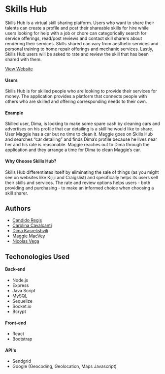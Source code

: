 # Skills Hub

Skills Hub is a virtual skill sharing platform. Users who want to share their talents can create a profile and post their shareable skills for hire while users looking for help with a job or chore can categorically search for service offerings, read/post reviews and contact skill sharers about rendering their services. Skills shared can vary from aesthetic services and personal training to home repair offerings and mechanic services. Lastly, Skills Hub users will be asked to rate and review the skill that has been shared with them. 

[View Website](https://skillshub.herokuapp.com/)

#### Users

Skills Hub is for skilled people who are looking to provide their services for money. The application provides a platform that connects people with others who are skilled and offering corresponding needs to their own. 

#### Example

Skilled user, Dima, is looking to make some spare cash by cleaning cars and advertises on his profile that car detailing is a skill he would like to share. User Maggie has a car but no time to clean it. Maggie goes on Skills Hub and searches “car detailing” and finds Dima’s profile because he lives near her and his rate is reasonable. Maggie reaches out to Dima through the application and they arrange a time for Dima to clean Maggie’s car. 

#### Why Choose Skills Hub?

Skills Hub differentiates itself by eliminating the sale of things (as you might see on websites like Kijiji and Craigslist) and specifically helps its users sell their skills and services. The rate and review options helps users - both providing and purchasing - to make an informed choice when choosing a skill sharer. 

## Authors

- [Candido Regis](https://github.com/candidoregis)
- [Carolina Cavalcanti](https://github.com/carolinapc)
- [Dima Kasrelishvili](https://github.com/Dimakasrelishvili)
- [Maggie MacVey](https://github.com/maggiemac7)
- [Nicolas Vega](https://github.com/nrv0926)

## Techonologies Used

#### Back-end

- Node.js
- Express
- Java Script
- MySQL
- Sequelize
- Socket.io
- Bcrypt

#### Front-end

- React
- Bootstrap

#### API's

- Sendgrid
- Google (Geocoding, Geolocation, Maps Javascript)
